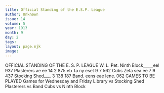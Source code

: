 ```yaml
---
title: Official Standing of the E.S.P. League
author: Unknown
issue: 14
volume: 5
year: 1913
month: 9
day: 2
tags:
layout: page.njk
image:
---
```

OFFICIAL STANDING OF THE E. S. P. LEAGUE    W. L. Pet. Ninth Block_____eel 937 Plasterers ae ee 14 2 875 eb Ta ny eset 9 7 562 Cubs Zeta sea ee 7 9 437 Stocking Shed___. 3 138 187 Band. eens eae lene. 062    GAMES TO BE PLAYED Games for Wednesday and Friday Library vs Stocking Shed Plasterers vs Band Cubs vs Ninth Block 




